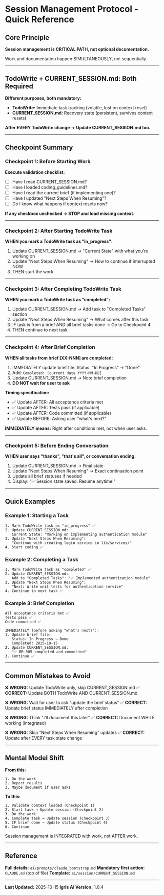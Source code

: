 # Session Management Protocol - Quick Reference

## Core Principle

**Session management is CRITICAL PATH, not optional documentation.**

Work and documentation happen SIMULTANEOUSLY, not sequentially.

---

## TodoWrite + CURRENT_SESSION.md: Both Required

**Different purposes, both mandatory:**

- **TodoWrite:** Immediate task tracking (volatile, lost on context reset)
- **CURRENT_SESSION.md:** Recovery state (persistent, survives context resets)

**After EVERY TodoWrite change → Update CURRENT_SESSION.md too.**

---

## Checkpoint Summary

### Checkpoint 1: Before Starting Work

**Execute validation checklist:**

- [ ] Have I read CURRENT_SESSION.md?
- [ ] Have I loaded coding_guidelines.md?
- [ ] Have I read the current brief (if implementing one)?
- [ ] Have I updated "Next Steps When Resuming"?
- [ ] Do I know what happens if context resets now?

**If any checkbox unchecked → STOP and load missing context.**

---

### Checkpoint 2: After Starting TodoWrite Task

**WHEN you mark a TodoWrite task as "in_progress":**

1. Update CURRENT_SESSION.md → "Current State" with what you're working on
2. Update "Next Steps When Resuming" → How to continue if interrupted NOW
3. THEN start the work

---

### Checkpoint 3: After Completing TodoWrite Task

**WHEN you mark a TodoWrite task as "completed":**

1. Update CURRENT_SESSION.md → Add task to "Completed Tasks" section
2. Update "Next Steps When Resuming" → What comes after this task
3. IF task is from a brief AND all brief tasks done → Go to Checkpoint 4
4. THEN continue to next task

---

### Checkpoint 4: After Brief Completion

**WHEN all tasks from brief [XX-NNN] are completed:**

1. IMMEDIATELY update brief file: Status: "In Progress" → "Done"
2. Add: `Completed: [current date YYYY-MM-DD]`
3. Update CURRENT_SESSION.md → Note brief completion
4. **DO NOT wait for user to ask**

**Timing specification:**

- ✅ Update AFTER: All acceptance criteria met
- ✅ Update AFTER: Tests pass (if applicable)
- ✅ Update AFTER: Code committed (if applicable)
- ✅ Update BEFORE: Asking user "what's next?"

**IMMEDIATELY means:** Right after conditions met, not when user asks.

---

### Checkpoint 5: Before Ending Conversation

**WHEN user says "thanks", "that's all", or conversation ending:**

1. Update CURRENT_SESSION.md → Final state
2. Update "Next Steps When Resuming" → Exact continuation point
3. Update all brief statuses if needed
4. Display: "✅ Session state saved. Resume anytime!"

---

## Quick Examples

### Example 1: Starting a Task

```
1. Mark TodoWrite task as "in_progress" ✅
2. Update CURRENT_SESSION.md:
   Current State: "Working on implementing authentication module"
3. Update "Next Steps When Resuming":
   "Continue with creating login service in lib/services/"
4. Start coding ✅
```

### Example 2: Completing a Task

```
1. Mark TodoWrite task as "completed" ✅
2. Update CURRENT_SESSION.md:
   Add to "Completed Tasks": "✅ Implemented authentication module"
3. Update "Next Steps When Resuming":
   "Next: Write unit tests for authentication service"
4. Continue to next task ✅
```

### Example 3: Brief Completion

```
All acceptance criteria met ✅
Tests pass ✅
Code committed ✅

IMMEDIATELY (before asking "what's next?"):
1. Update brief file:
   Status: In Progress → Done
   Completed: 2025-10-15
2. Update CURRENT_SESSION.md:
   "✅ BR-005 completed and committed"
3. Continue ✅
```

---

## Common Mistakes to Avoid

❌ **WRONG:** Update TodoWrite only, skip CURRENT_SESSION.md
✅ **CORRECT:** Update BOTH TodoWrite AND CURRENT_SESSION.md

❌ **WRONG:** Wait for user to ask "update the brief status"
✅ **CORRECT:** Update brief status IMMEDIATELY after completion

❌ **WRONG:** Think "I'll document this later"
✅ **CORRECT:** Document WHILE working (integrated)

❌ **WRONG:** Skip "Next Steps When Resuming" updates
✅ **CORRECT:** Update after EVERY task state change

---

## Mental Model Shift

**From this:**
```
1. Do the work
2. Report results
3. Maybe document if user asks
```

**To this:**
```
1. Validate context loaded (Checkpoint 1)
2. Start task → Update session (Checkpoint 2)
3. Do the work
4. Complete task → Update session (Checkpoint 3)
5. IF brief done → Update status (Checkpoint 4)
6. Continue
```

Session management is INTEGRATED with work, not AFTER work.

---

## Reference

**Full details:** `ai/prompts/claude_bootstrap.md`
**Mandatory first action:** `CLAUDE.md` (top of file)
**Template:** `ai/session/CURRENT_SESSION.md`

---

**Last Updated:** 2025-10-15
**Igris AI Version:** 1.0.4
